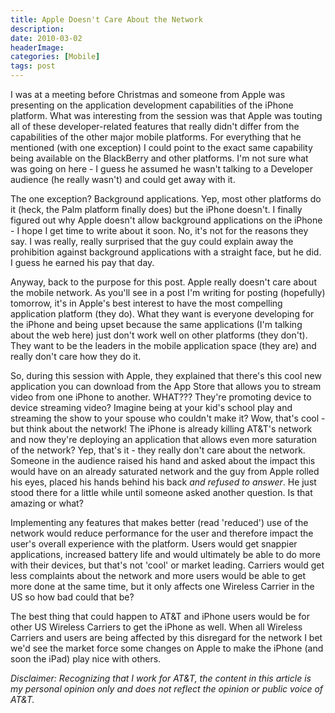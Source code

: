 ```yaml
---
title: Apple Doesn't Care About the Network
description: 
date: 2010-03-02
headerImage: 
categories: [Mobile]
tags: post
---
```


I was at a meeting before Christmas and someone from Apple was presenting on the application development capabilities of the iPhone platform. What was interesting from the session was that Apple was touting all of these developer-related features that really didn't differ from the capabilities of the other major mobile platforms. For everything that he mentioned (with one exception) I could point to the exact same capability being available on the BlackBerry and other platforms. I'm not sure what was going on here - I guess he assumed he wasn't talking to a Developer audience (he really wasn't) and could get away with it.

The one exception? Background applications. Yep, most other platforms do it (heck, the Palm platform finally does) but the iPhone doesn't. I finally figured out why Apple doesn't allow background applications on the iPhone - I hope I get time to write about it soon. No, it's not for the reasons they say. I was really, really surprised that the guy could explain away the prohibition against background applications with a straight face, but he did. I guess he earned his pay that day.

Anyway, back to the purpose for this post. Apple really doesn't care about the mobile network. As you'll see in a post I'm writing for posting (hopefully) tomorrow, it's in Apple's best interest to have the most compelling application platform (they do). What they want is everyone developing for the iPhone and being upset because the same applications (I'm talking about the web here) just don't work well on other platforms (they don't). They want to be the leaders in the mobile application space (they are) and really don't care how they do it.

So, during this session with Apple, they explained that there's this cool new application you can download from the App Store that allows you to stream video from one iPhone to another. WHAT??? They're promoting device to device streaming video? Imagine being at your kid's school play and streaming the show to your spouse who couldn't make it? Wow, that's cool - but think about the network! The iPhone is already killing AT&T's network and now they're deploying an application that allows even more saturation of the network? Yep, that's it - they really don't care about the network. Someone in the audience raised his hand and asked about the impact this would have on an already saturated network and the guy from Apple rolled his eyes, placed his hands behind his back _and refused to answer_. He just stood there for a little while until someone asked another question. Is that amazing or what?

Implementing any features that makes better (read 'reduced') use of the network would reduce performance for the user and therefore impact the user's overall experience with the platform. Users would get snappier applications, increased battery life and would ultimately be able to do more with their devices, but that's not 'cool' or market leading. Carriers would get less complaints about the network and more users would be able to get more done at the same time, but it only affects one Wireless Carrier in the US so how bad could that be?

The best thing that could happen to AT&T and iPhone users would be for other US Wireless Carriers to get the iPhone as well. When all Wireless Carriers and users are being affected by this disregard for the network I bet we'd see the market force some changes on Apple to make the iPhone (and soon the iPad) play nice with others.

_Disclaimer: Recognizing that I work for AT&T, the content in this article is my personal opinion only and does not reflect the opinion or public voice of AT&T._